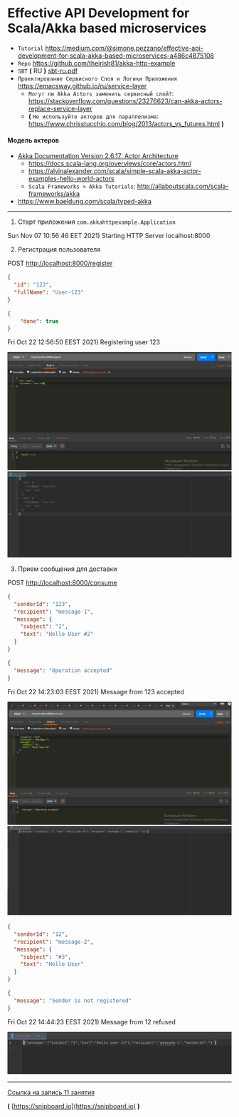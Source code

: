 # Effective API Development for Scala/Akka based microservices

* `Tutorial` https://medium.com/@simone.pezzano/effective-api-development-for-scala-akka-based-microservices-a486c4875108
* `Repo` https://github.com/theirish81/akka-http-example
* `SBT` **(** RU **)** [sbt-ru.pdf](sbt-ru.pdf)
* `Проектирование Сервисного Слоя и Логики Приложения` https://emacsway.github.io/ru/service-layer
  * `Могут ли Akka Actors заменить сервисный слой?`: https://stackoverflow.com/questions/23276623/can-akka-actors-replace-service-layer
  * **(** `Не используйте акторов для параллелизма`: https://www.chrisstucchio.com/blog/2013/actors_vs_futures.html **)**

#### Модель актеров
* [Akka Documentation Version 2.6.17: Actor Architecture](https://doc.akka.io/docs/akka/current/typed/guide/tutorial_1.html)
  * https://docs.scala-lang.org/overviews/core/actors.html
  * https://alvinalexander.com/scala/simple-scala-akka-actor-examples-hello-world-actors
  * `Scala Frameworks > Akka Tutorials`: http://allaboutscala.com/scala-frameworks/akka
* https://www.baeldung.com/scala/typed-akka


---

1. Старт приложения `com.akkahttpexample.Application`

Sun Nov 07 10:56:46 EET 2021) Starting HTTP Server localhost:8000

2. Регистрация пользователя

POST [http://localhost:8000/register](http://localhost:8000/register)
```json
{
  "id": "123",
  "fullName": "User-123"
}
```
```json
{
    "done": true
}
```
Fri Oct 22 12:56:50 EEST 2021) Registering user 123

![Screenshot-05](screenshot-05.png)
![Screenshot-03](screenshot-03.png)


3. Прием сообщения для доставки

POST [http://localhost:8000/consume](http://localhost:8000/consume)
```json
{
  "senderId": "123",
  "recipient": "message-1",
  "message": {
    "subject": "2",
    "text": "Hello User #2"
  }
}
```
```json
{
  "message": "Operation accepted"
}
```

Fri Oct 22 14:23:03 EEST 2021) Message from 123 accepted

![Screenshot-04](screenshot-04.png)
![Screenshot-06](screenshot-06.png)

```json
{
  "senderId": "12",
  "recipient": "message-2",
  "message": {
    "subject": "#3",
    "text": "Hello User"
  }
}
```
```json
{
  "message": "Sender is not registered"
}
```

Fri Oct 22 14:44:23 EEST 2021) Message from 12 refused

![Screenshot-02](screenshot-02.png)


---

[Ссылка на запись 11 занятия](https://us02web.zoom.us/rec/share/Eppaa_8w4RNhLcT-NWyOZLksii_6d9mw0W2F7iW9ryFA1dRVb7z5q16P-l768A_k.LAwZy0f0Brak_cuB)

**(** [https://snipboard.io](https://snipboard.io) **)**
